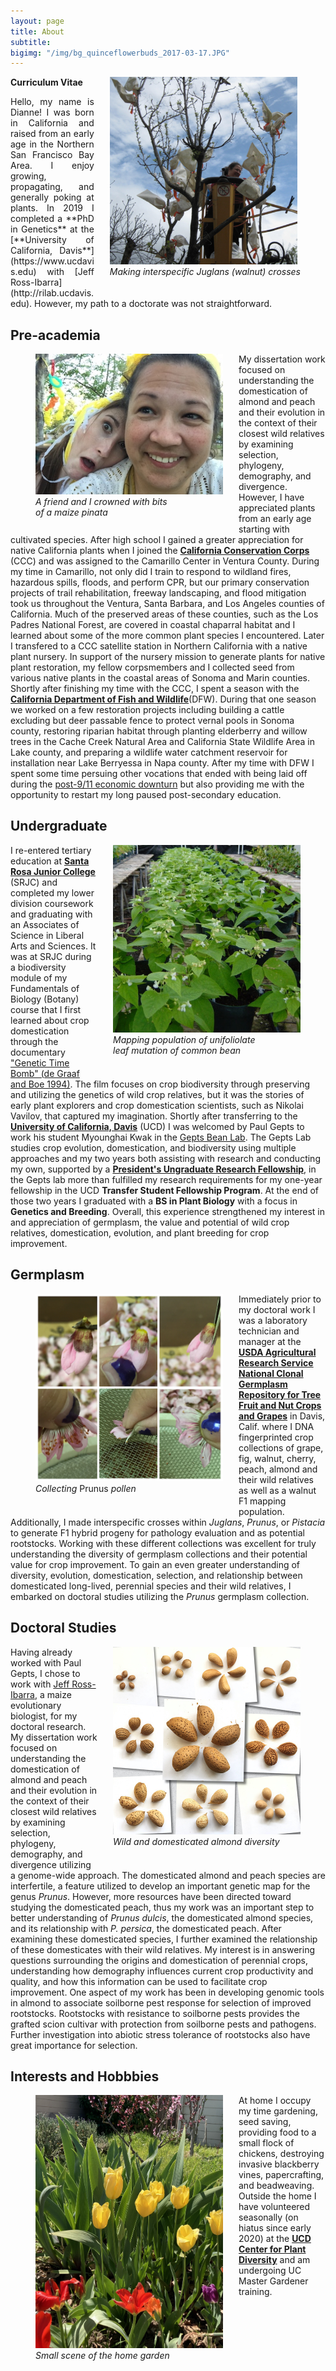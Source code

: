 ```yaml
---
layout: page
title: About
subtitle:
bigimg: "/img/bg_quinceflowerbuds_2017-03-17.JPG"
---
```


<figure>
<div style="float: right; padding-left: 25px; padding-bottom: 25px">
	<img src="/img/dv_walnut.jpg" width="300" alt="Dianne Velasco hybridizing Juglans microcarpa with Juglans regia">
	<figcaption><i>Making interspecific Juglans (walnut) crosses</i></figcaption>
</div>
</figure>

<a href="/docs/Velasco_CV.pdf" target="_blank"><i class="fa fa-file-text fa-lg"></i></a> **Curriculum Vitae**

<p align="justify">
Hello, my name is Dianne! I was born in California and raised from an early age in the Northern San Francisco Bay Area. I enjoy growing, propagating, and generally poking at plants. In 2019 I completed a **PhD in Genetics** at the [**University of California, Davis**](https://www.ucdavis.edu) with [Jeff Ross-Ibarra](http://rilab.ucdavis.edu). However, my path to a doctorate was not straightforward.
</p>

## Pre-academia
<p align="justify">

<figure>
<div style="float: left; padding-right: 25px; padding-bottom: 25px">
	<img src="/img/anne_me_april2017.JPG" width="300" alt="Anne and I being silly with pieces of a maize pinata on our heads">
	<figcaption><i>A friend and I crowned with bits <br />of a maize pinata</i></figcaption>
</div>
</figure>

My dissertation work focused on understanding the domestication of almond and peach and their evolution in the context of their closest wild relatives by examining selection, phylogeny, demography, and divergence. However, I have appreciated plants from an early age starting with cultivated species. After high school I gained a greater appreciation for native California plants when I joined the [**California Conservation Corps**](https://ccc.ca.gov) (CCC) and was assigned to the Camarillo Center in Ventura County. During my time in Camarillo, not only did I train to respond to wildland fires, hazardous spills, floods, and perform CPR, but our primary conservation projects of trail rehabilitation, freeway landscaping, and flood mitigation took us throughout the Ventura, Santa Barbara, and Los Angeles counties of California. Much of the preserved areas of these counties, such as the Los Padres National Forest, are covered in coastal chaparral habitat and I learned about some of the more common plant species I encountered. Later I transfered to a CCC satellite station in Northern California with a native plant nursery. In support of the nursery mission to generate plants for native plant restoration, my fellow corpsmembers and I collected seed from various native plants in the coastal areas of Sonoma and Marin counties. Shortly after finishing my time with the CCC, I spent a season with the [**California Department of Fish and Wildlife**](https://wildlife.ca.gov)(DFW). During that one season we worked on a few restoration projects including building a cattle excluding but deer passable fence to protect vernal pools in Sonoma county, restoring riparian habitat through planting elderberry and willow trees in the Cache Creek Natural Area and California State Wildlife Area in Lake county, and preparing a wildlife water catchment reservoir for installation near Lake Berryessa in Napa county. After my time with DFW I spent some time persuing other vocations that ended with being laid off during the [post-9/11 economic downturn](https://www.dhs.gov/sites/default/files/publications/Macroeconomic%20impact%209_11%202009.pdf) but also providing me with the opportunity to restart my long paused post-secondary education.
</p>

## Undergraduate
<p align="justify">

<figure>
<div style="float: right; padding-left: 25px; padding-bottom: 25px">
	<img src="/img/uni2.jpeg" width="300" alt="unifoliolate mapping population">
	<figcaption><i>Mapping population of unifoliolate <br />leaf mutation of common bean</i></figcaption>
</div>
</figure>

I re-entered tertiary education at [**Santa Rosa Junior College**](https://www.santarosa.edu) (SRJC) and completed my lower division coursework and graduating with an Associates of Science in Liberal Arts and Sciences. It was at SRJC during a biodiversity module of my Fundamentals of Biology (Botany) course that I first learned about crop domestication through the documentary ["Genetic Time Bomb" (de Graaf and Boe 1994)](https://www.videoproject.org/Genetic-Time-Bomb.html). The film focuses on crop biodiversity through preserving and utilizing the genetics of wild crop relatives, but it was the stories of early plant explorers and crop domestication scientists, such as Nikolai Vavilov, that captured my imagination. Shortly after transferring to the [**University of California, Davis**](https://www.ucdavis.edu) (UCD) I was welcomed by Paul Gepts to work his student Myounghai Kwak in the [Gepts Bean Lab](https://psfaculty.plantsciences.ucdavis.edu/gepts/geptslab.htm). The Gepts Lab studies crop evolution, domestication, and biodiversity using multiple approaches and my two years both assisting with research and conducting my own, supported by a [**President's Ungraduate Research Fellowship**](https://urc.ucdavis.edu/PUF), in the Gepts lab more than fulfilled my research requirements for my one-year fellowship in the UCD **Transfer Student Fellowship Program**. At the end of those two years I graduated with a **BS in Plant Biology** with a focus in **Genetics and Breeding**. Overall, this experience strengthened my interest in and appreciation of germplasm, the value and potential of wild crop relatives, domestication, evolution, and plant breeding for crop improvement.
</p>

## Germplasm
<p align="justify">

<figure>
<div style="float: left; padding-right: 25px; padding-bottom: 25px">
	<img src="/img/prunuspollen.JPG" width="300" alt="Collecting Prunus pollen">
	<figcaption><i>Collecting </i>Prunus<i> pollen</i></figcaption>
</div>
</figure>

Immediately prior to my doctoral work I was a laboratory technician and manager at the [**USDA Agricultural Research Service National Clonal Germplasm Repository for Tree Fruit and Nut Crops and Grapes**](https://www.ars.usda.gov/pacific-west-area/davis-ca/natl-clonal-germplasm-rep-tree-fruit-nut-crops-grapes/) in Davis, Calif. where I DNA fingerprinted crop collections of grape, fig, walnut, cherry, peach, almond and their wild relatives as well as a walnut F1 mapping population. Additionally, I made interspecific crosses within _Juglans_, _Prunus_, or _Pistacia_ to generate F1 hybrid progeny for pathology evaluation and as potential rootstocks. Working with these different collections was excellent for truly understanding the diversity of germplasm collections and their potential value for crop improvement. To gain an even greater understanding of diversity, evolution, domestication, selection, and relationship between domesticated long-lived, perennial species and their wild relatives, I embarked on doctoral studies utilizing the _Prunus_ germplasm collection.
</p>

## Doctoral Studies
<p align="justify">

<figure>
<div style="float: right; padding-left: 25px; padding-bottom: 25px">
	<img src="/img/almond_diversity.JPG" width="300" alt="Example of wild and domesticated almond diversity">
	<figcaption><i>Wild and domesticated almond diversity</i></figcaption>
</div>
</figure>

Having already worked with Paul Gepts, I chose to work with [Jeff Ross-Ibarra](http://rilab.ucdavis.edu), a maize evolutionary biologist, for my doctoral research. My dissertation work focused on understanding the domestication of almond and peach and their evolution in the context of their closest wild relatives by examining selection, phylogeny, demography, and divergence utilizing a genome-wide approach. The domesticated almond and peach species are interfertile, a feature utilized to develop an important genetic map for the genus _Prunus_. However, more resources have been directed toward studying the domesticated peach, thus my work was an important step to better understanding of _Prunus dulcis_, the domesticated almond species, and its relationship with _P. persica_, the domesticated peach. After examining these domesticated species, I further examined the relationship of these domesticates with their wild relatives. My interest is in answering questions surrounding the origins and domestication of perennial crops, understanding how demography influences current crop productivity and quality, and how this information can be used to facilitate crop improvement. One aspect of my work has been in developing genomic tools in almond to associate soilborne pest response for selection of improved rootstocks. Rootstocks with resistance to soilborne pests provides the grafted scion cultivar with protection from soilborne pests and pathogens. Further investigation into abiotic stress tolerance of rootstocks also have great importance for selection.
</p>

## Interests and Hobbbies
<p align="justify">

<figure>
<div style="float: left; padding-right: 25px; padding-bottom: 25px">
	<img src="/img/tulips.jpg" width="300" alt="vignette of tulips, bearded iris, and peach tree in bloom">
	<figcaption><i>Small scene of the home garden</i></figcaption>
</div>
</figure>

At home I occupy my time gardening, seed saving, providing food to a small flock of chickens, destroying invasive blackberry vines, papercrafting, and beadweaving. Outside the home I have volunteered seasonally (on hiatus since early 2020) at the [**UCD Center for Plant Diversity**](https://herbarium.ucdavis.edu) and am undergoing UC Master Gardener training.
</p>